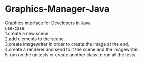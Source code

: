 # Graphics-Manager-Java
 Graphics interface for Developers in Java <br />
 use-case: <br />
 1.create a new scene. <br />
 2.add elements to the scene. <br />
 3.create imagewriter in order to create the image at the end. <br />
 4.create a renderer and send to it the scene and the imagewriter. <br />
 5. run on the unitests or create another class to run all the tests. <br />
 
